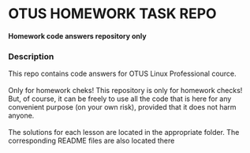 # OTUS HOMEWORK TASK REPO
#### Homework code answers repository only
### Description

This repo contains code answers for OTUS Linux Professional cource. <br><br>
Only for homework cheks! This repository is only for homework checks!
But, of course, it can be freely to use all the code that is here for any convenient
purpose (on your own risk), provided that it does not harm anyone. <br><br>
The solutions for each lesson are located in the appropriate folder. 
The corresponding README files are also located there